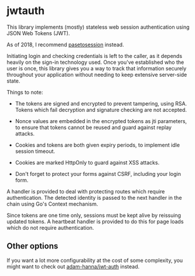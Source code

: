 
# jwtauth

This library implements (mostly) stateless web session authentication using
JSON Web Tokens (JWT).

As of 2018, I recommend [pasetosession](https://github.com/lpar/pasetosession) instead.

Initiating login and checking credentials is left to the caller, as it depends
heavily on the sign-in technology used. Once you've established who the user is
once, this library gives you a way to track that information securely
throughout your application without needing to keep extensive server-side
state.

Things to note:

 * The tokens are signed and encrypted to prevent tampering, using RSA. Tokens 
   which fail decryption and signature checking are not accepted.

 * Nonce values are embedded in the encrypted tokens as jti parameters, to 
   ensure that tokens cannot be reused and guard against replay attacks.

 * Cookies and tokens are both given expiry periods, to implement idle
   session timeout.

 * Cookies are marked HttpOnly to guard against XSS attacks.

 * Don't forget to protect your forms against CSRF, including your login form.

A handler is provided to deal with protecting routes which require
authentication. The detected identity is passed to the next handler in the
chain using Go's Context mechanism.

Since tokens are one time only, sessions must be kept alive by reissuing
updated tokens. A heartbeat handler is provided to do this for page loads
which do not require authentication.

## Other options

If you want a lot more configurability at the cost of some complexity, you
might want to check out
[adam-hanna/jwt-auth](https://github.com/adam-hanna/jwt-auth) instead.

